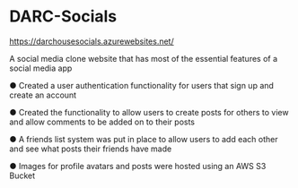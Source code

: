 # DARC-Socials

https://darchousesocials.azurewebsites.net/

A social media clone website that has most of the essential features of a social media app

● Created a user authentication functionality for users that sign up and create an account

● Created the functionality to allow users to create posts for others to view and allow comments to be
added on to their posts

● A friends list system was put in place to allow users to add each other and see what posts their friends
have made

● Images for profile avatars and posts were hosted using an AWS S3 Bucket


